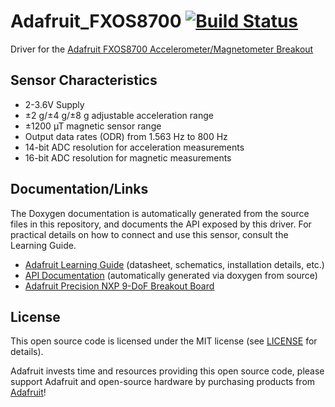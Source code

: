 Adafruit_FXOS8700 [![Build Status](https://github.com/adafruit/Adafruit_FXOS8700/workflows/Arduino%20Library%20CI/badge.svg)](https://github.com/adafruit/Adafruit_FXOS8700/actions)
================


Driver for the [Adafruit FXOS8700 Accelerometer/Magnetometer Breakout](https://www.adafruit.com/product/3463)

## Sensor Characteristics

- 2-3.6V Supply
- ±2 g/±4 g/±8 g adjustable acceleration range
- ±1200 µT magnetic sensor range
- Output data rates (ODR) from 1.563 Hz to 800 Hz
- 14-bit ADC resolution for acceleration measurements
- 16-bit ADC resolution for magnetic measurements

## Documentation/Links

The Doxygen documentation is automatically generated from the source files
in this repository, and documents the API exposed by this driver. For
practical details on how to connect and use this sensor, consult the Learning
Guide.

- [Adafruit Learning Guide](https://learn.adafruit.com/nxp-precision-9dof-breakout/overview)
  (datasheet, schematics, installation details, etc.)
- [API Documentation](https://adafruit.github.io/Adafruit_FXOS8700/) (automatically generated via doxygen from source)
- [Adafruit Precision NXP 9-DoF Breakout Board](https://www.adafruit.com/product/3463)

## License

This open source code is licensed under the MIT license (see [LICENSE](LICENSE)
for details).

Adafruit invests time and resources providing this open source code, please
support Adafruit and open-source hardware by purchasing products from
[Adafruit](https://www.adafruit.com)!
